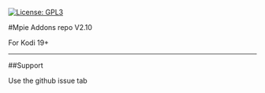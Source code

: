 [![License: GPL3](https://img.shields.io/badge/License-GPL3-yellow.svg)](https://opensource.org/licenses/GPL-3.0)


#Mpie Addons repo V2.10

For Kodi 19+

---
##Support

Use the github issue tab
